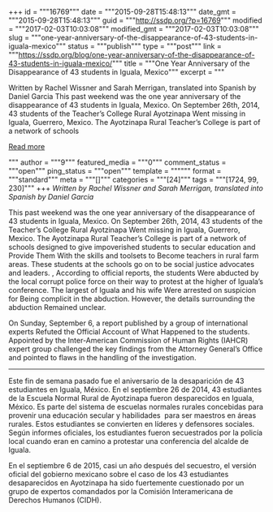 +++
id = """16769"""
date = """2015-09-28T15:48:13"""
date_gmt = """2015-09-28T15:48:13"""
guid = """http://ssdp.org/?p=16769"""
modified = """2017-02-03T10:03:08"""
modified_gmt = """2017-02-03T10:03:08"""
slug = """one-year-anniversary-of-the-disappearance-of-43-students-in-iguala-mexico"""
status = """publish"""
type = """post"""
link = """https://ssdp.org/blog/one-year-anniversary-of-the-disappearance-of-43-students-in-iguala-mexico/"""
title = """One Year Anniversary of the Disappearance of 43 students in Iguala, Mexico"""
excerpt = """<p>Written by Rachel Wissner and Sarah Merrigan, translated into Spanish by Daniel Garcia This past weekend was the one year anniversary of the disappearance of 43 students in Iguala, Mexico. On September 26th, 2014, 43 students of the Teacher&#8217;s College Rural Ayotzinapa Went missing in Iguala, Guerrero, Mexico. The Ayotzinapa Rural Teacher&#8217;s College is part of a network of schools</p>
<div class="h10"></div>
<p><a class="more-link2 flat" href="https://ssdp.org/blog/one-year-anniversary-of-the-disappearance-of-43-students-in-iguala-mexico/">Read more</a></p>
"""
author = """9"""
featured_media = """0"""
comment_status = """open"""
ping_status = """open"""
template = """"""
format = """standard"""
meta = """[]"""
categories = """[24]"""
tags = """[1724, 99, 230]"""
+++
<em>Written by Rachel Wissner and Sarah Merrigan, translated into Spanish by Daniel Garcia</em>

This past weekend was the one year anniversary of the disappearance of 43 students in Iguala, Mexico. On September 26th, 2014, 43 students of the Teacher&#8217;s College Rural Ayotzinapa Went missing in Iguala, Guerrero, Mexico. The Ayotzinapa Rural Teacher&#8217;s College is part of a network of schools designed to give impoverished students to secular education and Provide Them With the skills and toolsets to Become teachers in rural farm areas. These students at the schools go on to be social justice advocates and leaders. , According to official reports, the students Were abducted by the local corrupt police force on their way to protest at the higher of Iguala&#8217;s conference. The largest of Iguala and his wife Were arrested on suspicion for Being complicit in the abduction. However, the details surrounding the abduction Remained unclear.

On Sunday, September 6, a report published by a group of international experts Refuted the Official Account of What Happened to the students. Appointed by the Inter-American Commission of Human Rights (IAHCR) expert group challenged the key findings from the Attorney General&#8217;s Office and pointed to flaws in the handling of the investigation.

<hr />

<span style="font-weight: 400;">Este fin de semana pasado fue el aniversario de la desaparición de 43 estudiantes en Iguala, México. En el septiembre 26 de 2014, 43 estudiantes de la Escuela Normal Rural de Ayotzinapa fueron desparecidos en Iguala, México. Es parte del sistema de escuelas normales rurales concebidas para provenir una educación secular y habilidades  para ser maestros en áreas rurales. Estos estudiantes se convierten en líderes y defensores sociales. Según informes oficiales, los estudiantes fueron secuestrados por la policía local cuando eran en camino a protestar una conferencia del alcalde de Iguala. </span>

<span style="font-weight: 400;">En el septiembre 6 de 2015, casi un año después del secuestro, el versión oficial del gobierno mexicano sobre el caso de los 43 estudiantes desaparecidos en Ayotzinapa ha sido fuertemente cuestionado por un grupo de expertos comandados por la Comisión Interamericana de Derechos Humanos (CIDH).</span>
